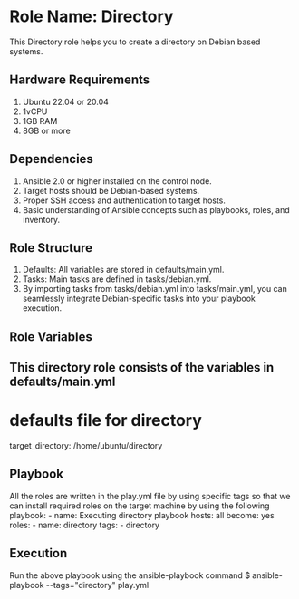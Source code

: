 Role Name: Directory
=========

This Directory role helps you to create a directory on Debian based systems.

Hardware Requirements
---------------------
1. Ubuntu 22.04 or 20.04
2. 1vCPU
3. 1GB RAM
4. 8GB or more

Dependencies
------------
1.  Ansible 2.0 or higher installed on the control node. 
2.  Target hosts should be Debian-based systems. 
3.  Proper SSH access and authentication to target hosts. 
4.  Basic understanding of Ansible concepts such as playbooks, roles, and inventory.

Role Structure
--------------
1.  Defaults: All variables are stored in defaults/main.yml.                                                   
2.  Tasks: Main tasks are defined in tasks/debian.yml.   
3.  By importing tasks from tasks/debian.yml into tasks/main.yml, you can seamlessly integrate Debian-specific tasks into your playbook execution.

Role Variables
--------------
This directory role consists of the variables in defaults/main.yml 
---
# defaults file for directory
target_directory: /home/ubuntu/directory

Playbook
--------

All the roles are written in the play.yml file by using specific tags so that we can install required roles on the target machine by using the following playbook:
    - name: Executing directory playbook
      hosts: all
      become: yes
  	roles:
  	- name: directory
    	  tags:
     	  - directory

Execution
---------

Run the above playbook using the ansible-playbook command 
$ ansible-playbook --tags="directory" play.yml








